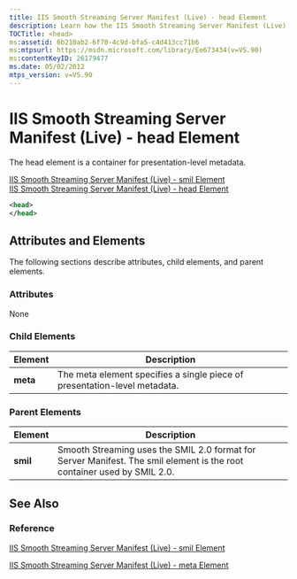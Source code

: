 ```yaml
---
title: IIS Smooth Streaming Server Manifest (Live) - head Element
description: Learn how the IIS Smooth Streaming Server Manifest (Live) head element is a container for presentation-level metadata.
TOCTitle: <head>
ms:assetid: 6b210ab2-6f70-4c9d-bfa5-c4d413cc71b6
ms:mtpsurl: https://msdn.microsoft.com/library/Ee673434(v=VS.90)
ms:contentKeyID: 26179477
ms.date: 05/02/2012
mtps_version: v=VS.90
---
```


# IIS Smooth Streaming Server Manifest (Live) - head Element

The head element is a container for presentation-level metadata.

[IIS Smooth Streaming Server Manifest (Live) - smil Element](iis-smooth-streaming-server-manifest-live-smil-element.md)  
  [IIS Smooth Streaming Server Manifest (Live) - head Element](iis-smooth-streaming-server-manifest-live-head-element.md)  

```xml
<head>
</head>
```

## Attributes and Elements

The following sections describe attributes, child elements, and parent elements.

### Attributes

None

### Child Elements

|Element|Description|
|--- |--- |
|**meta**|The meta element specifies a single piece of presentation-level metadata.|

### Parent Elements

|Element|Description|
|--- |--- |
|**smil**|Smooth Streaming uses the SMIL 2.0 format for Server Manifest. The smil element is the root container used by SMIL 2.0.|

## See Also

### Reference

[IIS Smooth Streaming Server Manifest (Live) - smil Element](iis-smooth-streaming-server-manifest-live-smil-element.md)

[IIS Smooth Streaming Server Manifest (Live) - meta Element](iis-smooth-streaming-server-manifest-live-meta-element.md)
